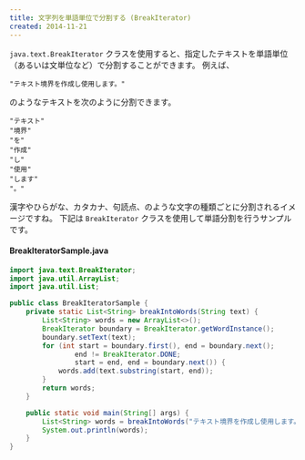 ```yaml
---
title: 文字列を単語単位で分割する (BreakIterator)
created: 2014-11-21
---
```


`java.text.BreakIterator` クラスを使用すると、指定したテキストを単語単位（あるいは文単位など）で分割することができます。
例えば、

~~~
"テキスト境界を作成し使用します。"
~~~

のようなテキストを次のように分割できます。

~~~
"テキスト"
"境界"
"を"
"作成"
"し"
"使用"
"します"
"。"
~~~

漢字やひらがな、カタカナ、句読点、のような文字の種類ごとに分割されるイメージですね。
下記は `BreakIterator` クラスを使用して単語分割を行うサンプルです。

#### BreakIteratorSample.java

~~~ java
import java.text.BreakIterator;
import java.util.ArrayList;
import java.util.List;

public class BreakIteratorSample {
    private static List<String> breakIntoWords(String text) {
        List<String> words = new ArrayList<>();
        BreakIterator boundary = BreakIterator.getWordInstance();
        boundary.setText(text);
        for (int start = boundary.first(), end = boundary.next();
                end != BreakIterator.DONE;
                start = end, end = boundary.next()) {
            words.add(text.substring(start, end));
        }
        return words;
    }

    public static void main(String[] args) {
        List<String> words = breakIntoWords("テキスト境界を作成し使用します。");
        System.out.println(words);
    }
}
~~~

